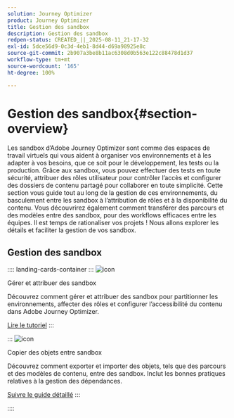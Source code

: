 ```yaml
---
solution: Journey Optimizer
product: Journey Optimizer
title: Gestion des sandbox
description: Gestion des sandbox
redpen-status: CREATED_||_2025-08-11_21-17-32
exl-id: 5dce56d9-0c3d-4eb1-8d44-d69a98925e8c
source-git-commit: 2b907a3be8b11ac6308d0b563e122c88478d1d37
workflow-type: tm+mt
source-wordcount: '165'
ht-degree: 100%

---
```


# Gestion des sandbox{#section-overview}

Les sandbox d’Adobe Journey Optimizer sont comme des espaces de travail virtuels qui vous aident à organiser vos environnements et à les adapter à vos besoins, que ce soit pour le développement, les tests ou la production. Grâce aux sandbox, vous pouvez effectuer des tests en toute sécurité, attribuer des rôles utilisateur pour contrôler l’accès et configurer des dossiers de contenu partagé pour collaborer en toute simplicité. Cette section vous guide tout au long de la gestion de ces environnements, du basculement entre les sandbox à l’attribution de rôles et à la disponibilité du contenu. Vous découvrirez également comment transférer des parcours et des modèles entre des sandbox, pour des workflows efficaces entre les équipes. Il est temps de rationaliser vos projets ! Nous allons explorer les détails et faciliter la gestion de vos sandbox.

## Gestion des sandbox

:::: landing-cards-container
:::
![icon](https://cdn.experienceleague.adobe.com/icons/circle-play.svg?lang=fr)

Gérer et attribuer des sandbox

Découvrez comment gérer et attribuer des sandbox pour partitionner les environnements, affecter des rôles et configurer l’accessibilité du contenu dans Adobe Journey Optimizer.

[Lire le tutoriel](../using/administration/sandboxes.md)
:::

:::
![icon](https://cdn.experienceleague.adobe.com/icons/list-check.svg?lang=fr)

Copier des objets entre sandbox

Découvrez comment exporter et importer des objets, tels que des parcours et des modèles de contenu, entre des sandbox. Inclut les bonnes pratiques relatives à la gestion des dépendances.

[Suivre le guide détaillé](../using/configuration/copy-objects-to-sandbox.md)
:::

::::
